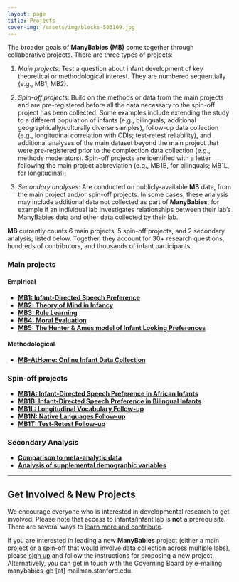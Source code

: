 ```yaml
---
layout: page
title: Projects
cover-img: /assets/img/blocks-503109.jpg
---
```

<!---
To-do:
- review short descriptions of spin-off projects, very repetitive.
- more stats on the last paragraph?

Suggestions:
- Home Spin-offs as bullets right below their main project as spin-off numbers increase.

notes.
- research questions in "notes.txt"
- alphabetical order
--->

The broader goals of **ManyBabies (MB)** come together through collaborative projects. There are three types of projects:

1. *Main projects*: Test a question about infant development of key theoretical or methodological interest. They are numbered sequentially (e.g., MB1, MB2).

2. *Spin-off projects*: Build on the methods or data from the main projects and are pre-registered before all the data necessary to the spin-off project has been collected. Some examples include extending the study to a different population of infants (e.g., bilinguals; additional geographically/culturally diverse samples), follow-up data collection (e.g., longitudinal correlation with CDIs; test-retest reliability), and additional analyses of the main dataset beyond the main project that were pre-registered prior to the complection data collection (e.g., methods moderators). Spin-off projects are identified with a letter following the main project abbreviation (e.g., MB1B, for bilinguals; MB1L, for longitudinal);

3. *Secondary analyses*: Are conducted on publicly-available **MB** data, from the main project and/or spin-off projects. In some cases, these analysis may include additional data not collected as part of **ManyBabies**, for example if an individual lab investigates relationships between their lab’s ManyBabies data and other data collected by their lab.

**MB** currently counts 6 main projects, 5 spin-off projects, and 2 secondary analysis; listed below. Together, they account for 30+ research questions, hundreds of contributors, and thousands of infant participants.

### Main projects

#### Empirical
* [**MB1: Infant-Directed Speech Preference**]({{site.baseurl}}/MB1/)
* [**MB2: Theory of Mind in Infancy** ]({{site.baseurl}}/MB2/)
* [**MB3: Rule Learning**]({{site.baseurl}}/MB3/)
* [**MB4: Moral Evaluation**]({{site.baseurl}}/MB4/)
* [**MB5: The Hunter & Ames model of Infant Looking Preferences**]({{site.baseurl}}/MB5/)

#### Methodological
* [**MB-AtHome: Online Infant Data Collection**]({{site.baseurl}}/MB-athome/)

<!--alphabetical order -->
### Spin-off projects
* [**MB1A: Infant-Directed Speech Preference in African Infants**]({{site.baseurl}}/MB1A/)  
* [**MB1B: Infant-Directed Speech Preference in Bilingual Infants**]({{site.baseurl}}/MB1B/)    
* [**MB1L: Longitudinal Vocabulary Follow-up**]({{site.baseurl}}/MB1L/)    
* [**MB1N: Native Languages Follow-up**]({{site.baseurl}}/MB1N/)    
* [**MB1T: Test-Retest Follow-up**]({{site.baseurl}}/MB1T/)    

### Secondary Analysis
* [**Comparison to meta-analytic data**]({{site.baseurl}}/MB1SA/)
* [**Analysis of supplemental demographic variables**]({{site.baseurl}}/MB1SA/)

***

## Get Involved & New Projects

We encourage everyone who is interested in developmental research to get involved! Please note that access to infants/infant lab is **not** a prerequisite. There are several ways to [learn more and contribute]({{site.baseurl}}/get_involved/).

If you are interested in leading a new **ManyBabies** project (either a main project or a spin-off that would involve data collection across multiple labs), please [sign up]({{site.baseurl}}/sign_up_log_in/) and follow the instructions for proposing a new project. Alternatively, you can get in touch with the Governing Board by e-mailing manybabies-gb [at] mailman.stanford.edu.
